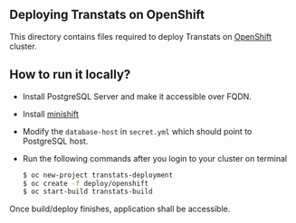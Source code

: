 ## Deploying Transtats on OpenShift

This directory contains files required to deploy Transtats on [OpenShift](https://www.openshift.org/) cluster.

## How to run it locally?

- Install PostgreSQL Server and make it accessible over FQDN.
- Install [minishift](https://github.com/minishift/minishift)
- Modify the `database-host` in `secret.yml` which should point to PostgreSQL host.
- Run the following commands after you login to your cluster on terminal

  ```sh
  $ oc new-project transtats-deployment
  $ oc create -f deploy/openshift
  $ oc start-build transtats-build
  ```

Once build/deploy finishes, application shall be accessible.
